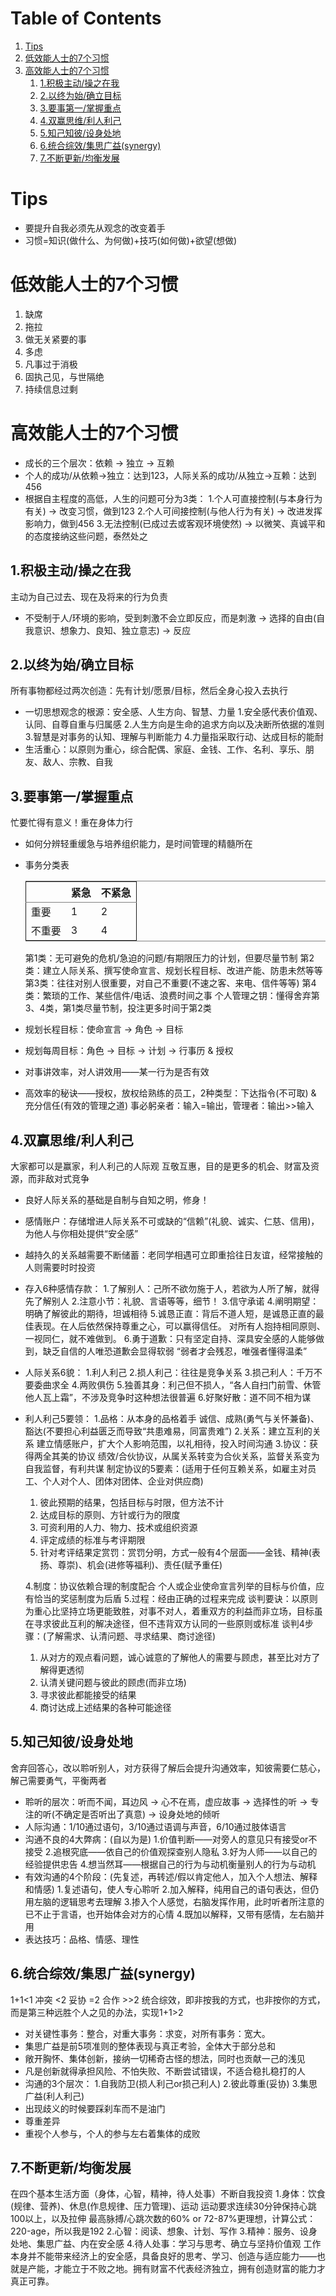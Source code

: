 
# Table of Contents

1.  [Tips](#org7079a29)
2.  [低效能人士的7个习惯](#orgb6df720)
3.  [高效能人士的7个习惯](#org61fc446)
    1.  [1.积极主动/操之在我](#orgb806edc)
    2.  [2.以终为始/确立目标](#org30c31f1)
    3.  [3.要事第一/掌握重点](#org196ed8e)
    4.  [4.双赢思维/利人利己](#org6738a19)
    5.  [5.知己知彼/设身处地](#org3da2f7b)
    6.  [6.统合综效/集思广益(synergy)](#org5c43abe)
    7.  [7.不断更新/均衡发展](#org267c68e)



<a id="org7079a29"></a>

# Tips

-   要提升自我必须先从观念的改变着手
-   习惯=知识(做什么、为何做)+技巧(如何做)+欲望(想做)


<a id="orgb6df720"></a>

# 低效能人士的7个习惯

1.  缺席
2.  拖拉
3.  做无关紧要的事
4.  多虑
5.  凡事过于消极
6.  固执己见，与世隔绝
7.  持续信息过剩


<a id="org61fc446"></a>

# 高效能人士的7个习惯

-   成长的三个层次：依赖 -> 独立 -> 互赖
-   个人的成功/从依赖->独立：达到123，人际关系的成功/从独立->互赖：达到456
-   根据自主程度的高低，人生的问题可分为3类：
    1.个人可直接控制(与本身行为有关) -> 改变习惯，做到123
    2.个人可间接控制(与他人行为有关) -> 改进发挥影响力，做到456
    3.无法控制(已成过去或客观环境使然) -> 以微笑、真诚平和的态度接纳这些问题，泰然处之


<a id="orgb806edc"></a>

## 1.积极主动/操之在我

主动为自己过去、现在及将来的行为负责

-   不受制于人/环境的影响，受到刺激不会立即反应，而是刺激 -> 选择的自由(自我意识、想象力、良知、独立意志) -> 反应


<a id="org30c31f1"></a>

## 2.以终为始/确立目标

所有事物都经过两次创造：先有计划/愿景/目标，然后全身心投入去执行

-   一切思想观念的根源：安全感、人生方向、智慧、力量
    1.安全感代表价值观、认同、自尊自重与归属感
    2.人生方向是生命的追求方向以及决断所依据的准则
    3.智慧是对事务的认知、理解与判断能力
    4.力量指采取行动、达成目标的能耐
-   生活重心：以原则为重心，综合配偶、家庭、金钱、工作、名利、享乐、朋友、敌人、宗教、自我


<a id="org196ed8e"></a>

## 3.要事第一/掌握重点

忙要忙得有意义！重在身体力行

-   如何分辨轻重缓急与培养组织能力，是时间管理的精髓所在
-   事务分类表
    
    <table border="2" cellspacing="0" cellpadding="6" rules="groups" frame="hsides">
    
    
    <colgroup>
    <col  class="org-left" />
    
    <col  class="org-right" />
    
    <col  class="org-right" />
    </colgroup>
    <thead>
    <tr>
    <th scope="col" class="org-left">&#xa0;</th>
    <th scope="col" class="org-right">紧急</th>
    <th scope="col" class="org-right">不紧急</th>
    </tr>
    </thead>
    
    <tbody>
    <tr>
    <td class="org-left">重要</td>
    <td class="org-right">1</td>
    <td class="org-right">2</td>
    </tr>
    
    
    <tr>
    <td class="org-left">不重要</td>
    <td class="org-right">3</td>
    <td class="org-right">4</td>
    </tr>
    </tbody>
    </table>
    
    第1类：无可避免的危机/急迫的问题/有期限压力的计划，但要尽量节制
    第2类：建立人际关系、撰写使命宣言、规划长程目标、改进产能、防患未然等等
    第3类：往往对别人很重要，对自己不重要(不速之客、来电、信件等等)
    第4类：繁琐的工作、某些信件/电话、浪费时间之事
    个人管理之钥：懂得舍弃第3、4类，第1类尽量节制，投注更多时间于第2类
-   规划长程目标：使命宣言 -> 角色 -> 目标
-   规划每周目标：角色 -> 目标 -> 计划 -> 行事历 & 授权
-   对事讲效率，对人讲效用——某一行为是否有效
-   高效率的秘诀——授权，放权给熟练的员工，2种类型：下达指令(不可取) & 充分信任(有效的管理之道)
    事必躬亲者：输入=输出，管理者：输出>>输入


<a id="org6738a19"></a>

## 4.双赢思维/利人利己

大家都可以是赢家，利人利己的人际观
互敬互惠，目的是更多的机会、财富及资源，而非敌对式竞争

-   良好人际关系的基础是自制与自知之明，修身！
-   感情账户：存储增进人际关系不可或缺的“信赖”(礼貌、诚实、仁慈、信用)，为他人与你相处提供“安全感”
-   越持久的关系越需要不断储蓄：老同学相遇可立即重拾往日友谊，经常接触的人则需要时时投资
-   存入6种感情存款：
    1.了解别人：己所不欲勿施于人，若欲为人所了解，就得先了解别人
    2.注意小节：礼貌、言语等等，细节！
    3.信守承诺
    4.阐明期望：明确了解彼此的期待，坦诚相待
    5.诚恳正直：背后不道人短，是诚恳正直的最佳表现。在人后依然保持尊重之心，可以赢得信任。
      对所有人抱持相同原则、一视同仁，就不难做到。
    6.勇于道歉：只有坚定自持、深具安全感的人能够做到，缺乏自信的人唯恐道歉会显得软弱
      “弱者才会残忍，唯强者懂得温柔”
-   人际关系6貌：
    1.利人利己
    2.损人利己：往往是竞争关系
    3.损己利人：千万不要委曲求全
    4.两败俱伤
    5.独善其身：利己但不损人，“各人自扫门前雪、休管他人瓦上霜”，不涉及竞争时这种想法很普遍
    6.好聚好散：道不同不相为谋
-   利人利己5要领：
    1.品格：从本身的品格着手
      诚信、成熟(勇气与关怀兼备)、豁达(不要担心利益匮乏而导致“共患难易，同富贵难”)
    2.关系：建立互利的关系
      建立情感账户，扩大个人影响范围，以礼相待，投入时间沟通
    3.协议：获得两全其美的协议
      绩效/合伙协议，从属关系转变为合伙关系，监督关系变为自我监督，有利共谋
      制定协议的5要素：(适用于任何互赖关系，如雇主对员工、个人对个人、团体对团体、企业对供应商)
    
    1.  彼此预期的结果，包括目标与时限，但方法不计
    2.  达成目标的原则、方针或行为的限度
    3.  可资利用的人力、物力、技术或组织资源
    4.  评定成绩的标准与考评期限
    5.  针对考评结果定赏罚：赏罚分明，方式一般有4个层面——金钱、精神(表扬、尊崇)、机会(进修等福利)、责任(赋予重任)
    
    4.制度：协议依赖合理的制度配合
      个人或企业使命宣言列举的目标与价值，应有恰当的奖惩制度为后盾
    5.过程：经由正确的过程来完成
      谈判要诀：以原则为重心比坚持立场更能致胜，对事不对人，着重双方的利益而非立场，目标虽在寻求彼此互利的解决途径，但不违背双方认同的一些原则或标准
      谈判4步骤：(了解需求、认清问题、寻求结果、商讨途径)
    
    1.  从对方的观点看问题，诚心诚意的了解他人的需要与顾虑，甚至比对方了解得更透彻
    2.  认清关键问题与彼此的顾虑(而非立场)
    3.  寻求彼此都能接受的结果
    4.  商讨达成上述结果的各种可能途径


<a id="org3da2f7b"></a>

## 5.知己知彼/设身处地

舍弃回答心，改以聆听别人，对方获得了解后会提升沟通效率，知彼需要仁慈心，解己需要勇气，平衡两者

-   聆听的层次：听而不闻，耳边风 -> 心不在焉，虚应故事 -> 选择性的听 -> 专注的听(不确定是否听出了真意) -> 设身处地的倾听
-   人际沟通：1/10通过语句，3/10通过语调与声音，6/10通过肢体语言
-   沟通不良的4大弊病：(自以为是)
    1.价值判断——对旁人的意见只有接受or不接受
    2.追根究底——依自己的价值观探查别人隐私
    3.好为人师——以自己的经验提供忠告
    4.想当然耳——根据自己的行为与动机衡量别人的行为与动机
-   有效沟通的4个阶段：(先复述，再转述/假以肯定他人，加入个人想法、解释和情感)
    1.复述语句，使人专心聆听
    2.加入解释，纯用自己的语句表达，但仍用左脑的逻辑思考去理解
    3.掺入个人感觉，右脑发挥作用，此时听者所注意的已不止于言语，也开始体会对方的心情
    4.既加以解释，又带有感情，左右脑并用
-   表达技巧：品格、情感、理性


<a id="org5c43abe"></a>

## 6.统合综效/集思广益(synergy)

1+1<1 冲突 <2 妥协 =2 合作 >>2 统合综效，即非按我的方式，也非按你的方式，而是第三种远胜个人之见的办法，实现1+1>2

-   对关键性事务：整合，对重大事务：求变，对所有事务：宽大。
-   集思广益是前5项准则的整体表现与真正考验，全体大于部分总和
-   敞开胸怀、集体创新，接纳一切稀奇古怪的想法，同时也贡献一己的浅见
-   凡是创新就得承担风险、不怕失败、不断尝试错误，不适合稳扎稳打的人
-   沟通的3个层次：
    1.自我防卫(损人利己or损己利人)
    2.彼此尊重(妥协)
    3.集思广益(利人利己)
-   出现歧义的时候要踩刹车而不是油门
-   尊重差异
-   重视个人参与，个人的参与左右着集体的成败


<a id="org267c68e"></a>

## 7.不断更新/均衡发展

在四个基本生活方面（身体，心智，精神，待人处事）不断自我投资
1.身体：饮食(规律、营养)、休息(作息规律、压力管理)、运动
  运动要求连续30分钟保持心跳100以上，以及拉伸
  最高脉搏/心跳次数的60% or 72-87%更理想，计算公式：220-age，所以我是192
2.心智：阅读、想象、计划、写作
3.精神：服务、设身处地、集思广益、内在安全感
4.待人处事：学习与思考、确立与坚持价值观
工作本身并不能带来经济上的安全感，具备良好的思考、学习、创造与适应能力——也就是产能，才能立于不败之地。拥有财富不代表经济独立，拥有创造财富的能力才真正可靠。

